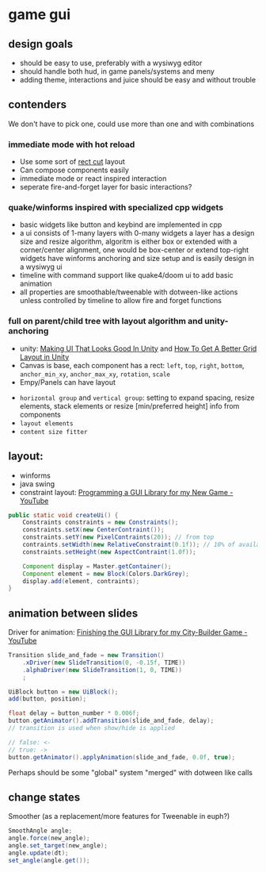 # game gui

## design goals
* should be easy to use, preferably with a wysiwyg editor
* should handle both hud, in game panels/systems and meny
* adding theme, interactions and juice should be easy and without trouble

## contenders
We don't have to pick one, could use more than one and with combinations

### immediate mode with hot reload
* Use some sort of [rect cut](https://halt.software/dead-simple-layouts/) layout
* Can compose components easily
* immediate mode or react inspired interaction
* seperate fire-and-forget layer for basic interactions?

### quake/winforms inspired with specialized cpp widgets
* basic widgets like button and keybind are implemented in cpp
* a ui consists of 1-many layers with 0-many widgets
  a layer has a design size and resize algorithm, algoritm is either box or extended with a corner/center alignment, one would be box-center or extend top-right
  widgets have winforms anchoring and size setup and is easily design in a wysiwyg ui
* timeline with command support like quake4/doom ui to add basic animation
* all properties are smoothable/tweenable with dotween-like actions unless controlled by timeline to allow fire and forget functions

### full on parent/child tree with layout algorithm and unity-anchoring
* unity: [Making UI That Looks Good In Unity](https://www.youtube.com/watch?v=HwdweCX5aMI) and [How To Get A Better Grid Layout in Unity](https://www.youtube.com/watch?v=CGsEJToeXmA)
* Canvas is base, each component has a rect: `left`, `top`, `right`, `bottom`, `anchor_min_xy`, `anchor_max_xy`, `rotation`, `scale`
* Empy/Panels can have layout
 - `horizontal group` and `vertical group`: setting to expand spacing, resize elements, stack elements or resize [min/preferred height] info from components
 - `layout elements`
 - `content size fitter`


## layout:
* winforms
* java swing
* constraint layout: [Programming a GUI Library for my New Game - YouTube](https://www.youtube.com/watch?v=d5ttbNtpgi4)
```java
public static void createUi() {
	Constraints constraints = new Constraints();
	constraints.setX(new CenterContraint());
	constraints.setY(new PixelContraints(20)); // from top
	contraints.setWidth(new RelativeConstraint(0.1f)); // 10% of available
	constraints.setHeight(new AspectContraint(1.0f));

	Component display = Master.getContainer();
	Component element = new Block(Colors.DarkGrey);
	display.add(element, contraints);
}
```

## animation between slides
Driver for animation: [Finishing the GUI Library for my City-Builder Game - YouTube](https://www.youtube.com/watch?v=80b2oqecN4s)
```java
Transition slide_and_fade = new Transition()
	.xDriver(new SlideTransition(0, -0.15f, TIME))
	.alphaDriver(new SlideTransition(1, 0, TIME))
	;

UiBlock button = new UiBlock();
add(button, position);

float delay = button_number * 0.006f;
button.getAnimator().addTransition(slide_and_fade, delay);
// transition is used when show/hide is applied

// false: <-
// true: ->
button.getAnimator().applyAnimation(slide_and_fade, 0.0f, true);
```

Perhaps should be some "global" system "merged" with dotween like calls

## change states
Smoother (as a replacement/more features for Tweenable in euph?)
```java
SmoothAngle angle;
angle.force(new_angle);
angle.set_target(new_angle);
angle.update(dt);
set_angle(angle.get());
```

